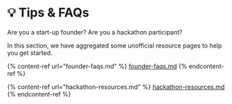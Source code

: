 # 💡 Tips & FAQs

Are you  a start-up founder? Are you a hackathon participant?

In this section, we have aggregated some unofficial resource pages to help you get started.

{% content-ref url="founder-faqs.md" %}
[founder-faqs.md](founder-faqs.md)
{% endcontent-ref %}

{% content-ref url="hackathon-resources.md" %}
[hackathon-resources.md](hackathon-resources.md)
{% endcontent-ref %}
